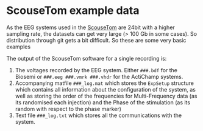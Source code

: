 # ScouseTom example data

As the EEG systems used in the [ScouseTom](https://github.com/EIT-team/ScouseTom) are 24bit with a higher sampling rate, the datasets can get very large (> 100 Gb in some cases). So distribution through git gets a bit difficult. So these are some very basic examples

The output of the ScouseTom software for a single recording is:

1. The voltages recorded by the EEG system. Either `###.bdf` for the Biosemi or `###.eeg ###.vmrk ###.vhdr` for the ActiChamp systems.
2. Accompanying matfile `###_log.mat` which stores the `ExpSetup` structure which contains all information about the configuration of the system, as well as storing the order of the frequencies for Multi-Frequency data (as its randomised each injection) and the Phase of the stimulation (as its random with respect to the phase marker)
3. Text file `###_log.txt` which stores all the communications with the system.
